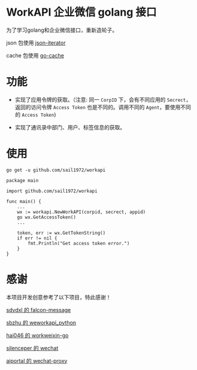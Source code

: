 # WorkAPI 企业微信 golang 接口

为了学习golang和企业微信接口，重新造轮子。

json 包使用 [json-iterator](https://github.com/json-iterator/go)

cache 包使用 [go-cache](https://github.com/patrickmn/go-cache)

# 功能

- 实现了应用令牌的获取。（注意: 同一 `CorpID` 下，会有不同应用的 `Secrect`，返回的访问令牌 `Access Token` 也是不同的。调用不同的 `Agent`，要使用不同的 `Access Token`)

- 实现了通讯录中部门、用户、标签信息的获取。

# 使用

```shell
go get -u github.com/sail1972/workapi
```

```golang
package main

import github.com/sail1972/workapi

func main() {
    ...
    wx := workapi.NewWorkAPI(corpid, secrect, appid)
    go wx.GetAccessToken()
    ...

    token, err := wx.GetTokenString()
    if err != nil {
        fmt.Println("Get access token error.")
    }
}
```

# 感谢

本项目开发创意参考了以下项目，特此感谢！

[sdvdxl 的 falcon-message](https://github.com/sdvdxl/falcon-message)

[sbzhu 的 weworkapi_python](https://github.com/sbzhu/weworkapi_python)

[hai046 的 workweixin-go](https://github.com/hai046/workweixin-go)

[silenceper 的 wechat](https://github.com/silenceper/wechat)

[aiportal 的 wechat-proxy](https://github.com/aiportal/wechat-proxy)
